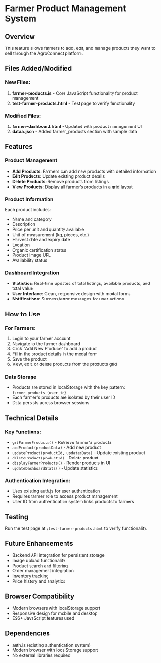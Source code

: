 # Farmer Product Management System

## Overview
This feature allows farmers to add, edit, and manage products they want to sell through the AgroConnect platform.

## Files Added/Modified

### New Files:
1. **farmer-products.js** - Core JavaScript functionality for product management
2. **test-farmer-products.html** - Test page to verify functionality

### Modified Files:
1. **farmer-dashboard.html** - Updated with product management UI
2. **dataa.json** - Added farmer_products section with sample data

## Features

### Product Management
- **Add Products**: Farmers can add new products with detailed information
- **Edit Products**: Update existing product details
- **Delete Products**: Remove products from listings
- **View Products**: Display all farmer's products in a grid layout

### Product Information
Each product includes:
- Name and category
- Description
- Price per unit and quantity available
- Unit of measurement (kg, pieces, etc.)
- Harvest date and expiry date
- Location
- Organic certification status
- Product image URL
- Availability status

### Dashboard Integration
- **Statistics**: Real-time updates of total listings, available products, and total value
- **User Interface**: Clean, responsive design with modal forms
- **Notifications**: Success/error messages for user actions

## How to Use

### For Farmers:
1. Login to your farmer account
2. Navigate to the farmer dashboard
3. Click "Add New Produce" to add a product
4. Fill in the product details in the modal form
5. Save the product
6. View, edit, or delete products from the products grid

### Data Storage
- Products are stored in localStorage with the key pattern: `farmer_products_{user_id}`
- Each farmer's products are isolated by their user ID
- Data persists across browser sessions

## Technical Details

### Key Functions:
- `getFarmerProducts()` - Retrieve farmer's products
- `addProduct(productData)` - Add new product
- `updateProduct(productId, updatedData)` - Update existing product
- `deleteProduct(productId)` - Delete product
- `displayFarmerProducts()` - Render products in UI
- `updateDashboardStats()` - Update statistics

### Authentication Integration:
- Uses existing auth.js for user authentication
- Requires farmer role to access product management
- User ID from authentication system links products to farmers

## Testing
Run the test page at `/test-farmer-products.html` to verify functionality.

## Future Enhancements
- Backend API integration for persistent storage
- Image upload functionality
- Product search and filtering
- Order management integration
- Inventory tracking
- Price history and analytics

## Browser Compatibility
- Modern browsers with localStorage support
- Responsive design for mobile and desktop
- ES6+ JavaScript features used

## Dependencies
- auth.js (existing authentication system)
- Modern browser with localStorage support
- No external libraries required
